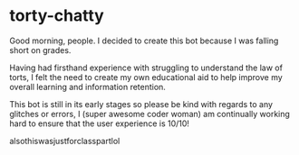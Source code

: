 # torty-chatty

Good morning, people. I decided to create this bot because I was falling short on grades. 

Having had firsthand experience with struggling to understand the law of torts, I felt the need to create my own educational aid to help improve my overall learning and information retention. 

This bot is still in its early stages so please be kind with regards to any glitches or errors, I (super awesome coder woman) am continually working hard to ensure that the user experience is 10/10!

alsothiswasjustforclasspartlol